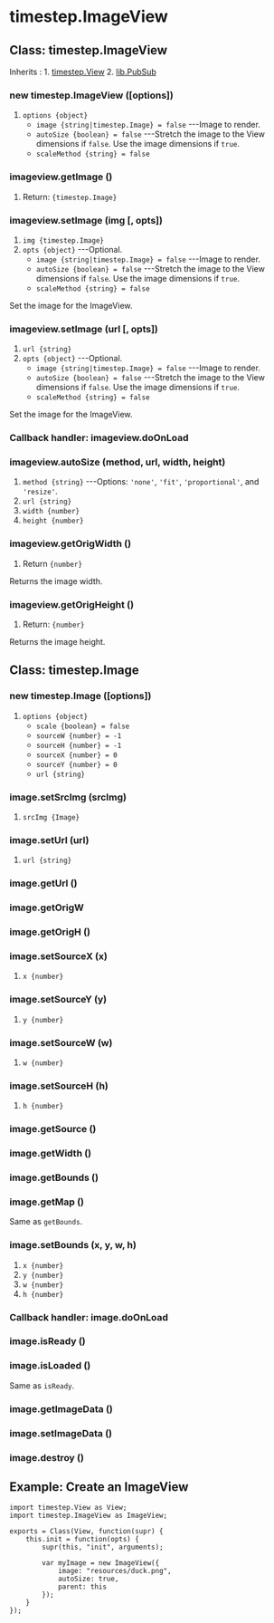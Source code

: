 # timestep.ImageView

## Class: timestep.ImageView

Inherits
:    1. [timestep.View](./timestep-view.html)
     2. [lib.PubSub](./lib-pubsub.html)

### new timestep.ImageView ([options])
1. `options {object}`
	* `image {string|timestep.Image} = false` ---Image to render.
	* `autoSize {boolean} = false` ---Stretch the image to the View dimensions if `false`. Use the image dimensions if `true`.
	* `scaleMethod {string} = false`

### imageview.getImage ()
1. Return: `{timestep.Image}`

### imageview.setImage (img [, opts])
1. `img {timestep.Image}`
2. `opts {object}` ---Optional.
	* `image {string|timestep.Image} = false` ---Image to render.
	* `autoSize {boolean} = false` ---Stretch the image to the View dimensions if `false`. Use the image dimensions if `true`.
	* `scaleMethod {string} = false`

Set the image for the ImageView.

### imageview.setImage (url [, opts])
1. `url {string}`
2. `opts {object}` ---Optional.
	* `image {string|timestep.Image} = false` ---Image to render.
	* `autoSize {boolean} = false` ---Stretch the image to the View dimensions if `false`. Use the image dimensions if `true`.
	* `scaleMethod {string} = false`

Set the image for the ImageView.

### Callback handler: imageview.doOnLoad

### imageview.autoSize (method, url, width, height)
1. `method {string}` ---Options: `'none'`, `'fit'`, `'proportional'`, and `'resize'`.
2. `url {string}`
3. `width {number}`
4. `height {number}`

### imageview.getOrigWidth ()
1. Return `{number}`

Returns the image width.

### imageview.getOrigHeight ()
1. Return: `{number}`

Returns the image height.


## Class: timestep.Image

### new timestep.Image ([options])
1. `options {object}`
	* `scale {boolean} = false`
	* `sourceW {number} = -1`
	* `sourceH {number} = -1`
	* `sourceX {number} = 0`
	* `sourceY {number} = 0`
	* `url {string}`

### image.setSrcImg (srcImg)
1. `srcImg {Image}`

### image.setUrl (url)
1. `url {string}`

### image.getUrl ()

### image.getOrigW

### image.getOrigH ()

### image.setSourceX (x)
1. `x {number}`

### image.setSourceY (y)
1. `y {number}`

### image.setSourceW (w)
1. `w {number}`

### image.setSourceH (h)
1. `h {number}`

### image.getSource ()

### image.getWidth ()

### image.getBounds ()

### image.getMap ()

Same as `getBounds`.

### image.setBounds (x, y, w, h)
1. `x {number}`
2. `y {number}`
3. `w {number}`
4. `h {number}`

### Callback handler: image.doOnLoad

### image.isReady ()

### image.isLoaded ()

Same as `isReady`.

### image.getImageData ()

### image.setImageData ()

### image.destroy ()


## Example: Create an ImageView

~~~
import timestep.View as View;
import timestep.ImageView as ImageView;

exports = Class(View, function(supr) {
	this.init = function(opts) {
		supr(this, "init", arguments);
		
		var myImage = new ImageView({
			image: "resources/duck.png",
			autoSize: true,
			parent: this        
		}); 
	}
});
~~~
